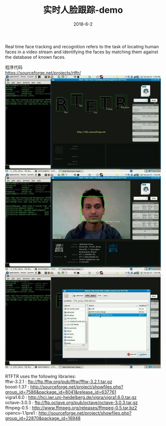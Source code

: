 ﻿---
layout: post
title: 实时人脸跟踪-demo
header-img: "img/2018-06-02-paper12/1.jpg"
date: 2018-6-2
categories: blog
tags: [音视图,video]
description: 实时人脸跟踪
---

Real time face tracking and recognition refers to the task of locating human faces in a video stream and identifying the faces by matching them against the database of known faces.<br>

程序代码<br>
https://sourceforge.net/projects/rtftr/<br>
![](/img/2018-06-02-paper12/2.jpg)<br>
![](/img/2018-06-02-paper12/3.jpg)<br>
![](/img/2018-06-02-paper12/4.jpg)<br>

RTFTR uses the following libraries: <br>
    fftw-3.2.1 : ftp://ftp.fftw.org/pub/fftw/fftw-3.2.1.tar.gz <br>
    boost-1.37 : http://sourceforge.net/project/showfiles.php?group_id=7586&package_id=8041&release_id=637761 <br>
    vigra1.6.0 : http://hci.iwr.uni-heidelberg.de/vigra/vigra1.6.0.tar.gz <br>
    octave-3.0.3 : ftp://ftp.octave.org/pub/octave/octave-3.0.3.tar.gz <br>
    ffmpeg-0.5 : http://www.ffmpeg.org/releases/ffmpeg-0.5.tar.bz2 <br>
    opencv-1.1pre1 : http://sourceforge.net/project/showfiles.php?group_id=22870&package_id=16948 <br>